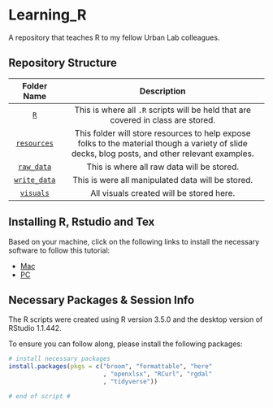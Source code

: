 # Learning_R

A repository that teaches R to my fellow Urban Lab colleagues.

## Repository Structure

| **Folder Name** | **Description** |
| :-------------: | :-------------: |
| [`R`](R/)             | This is where all `.R` scripts will be held that are covered in class are stored. |
| [`resources`](resources/)        | This folder will store resources to help expose folks to the material though a variety of slide decks, blog posts, and other relevant examples. |
| [`raw_data`](raw_data/) | This is where all raw data will be stored. |
| [`write_data`](write_data/) | This is were all manipulated data will be stored. |
| [`visuals`](visuals/) | All visuals created will be stored here. |

## Installing R, Rstudio and Tex

Based on your machine, click on the following links to install the necessary software to follow this tutorial:

* [Mac](https://www.reed.edu/data-at-reed/software/R/r_studio.html)
* [PC](https://www.reed.edu/data-at-reed/software/R/r_studio_pc.html)

## Necessary Packages & Session Info
The R scripts were created using R version 3.5.0 and the desktop version of RStudio 1.1.442.

To ensure you can follow along, please install the following packages:

```R
# install necessary packages
install.packages(pkgs = c("broom", "formattable", "here"
                          , "openxlsx", "RCurl", "rgdal"
                          , "tidyverse"))

# end of script #
```

